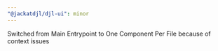 ```yaml
---
"@jackatdjl/djl-ui": minor
---
```


Switched from Main Entrypoint to One Component Per File because of context issues
